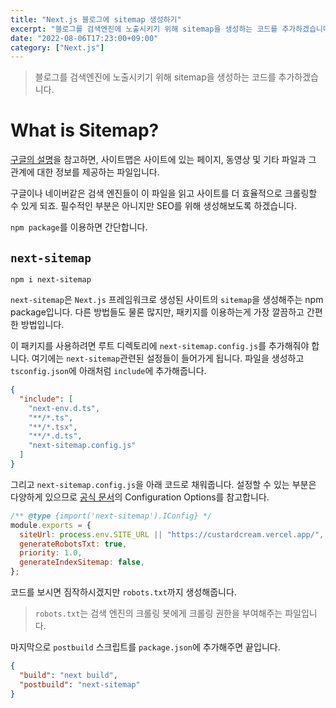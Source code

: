 ```yaml
---
title: "Next.js 블로그에 sitemap 생성하기"
excerpt: "블로그를 검색엔진에 노출시키기 위해 sitemap을 생성하는 코드를 추가하겠습니다."
date: "2022-08-06T17:23:00+09:00"
category: ["Next.js"]
---
```


> 블로그를 검색엔진에 노출시키기 위해 sitemap을 생성하는 코드를 추가하겠습니다.

# What is Sitemap?

[구글의 설명](https://developers.google.com/search/docs/advanced/sitemaps/overview?hl=ko)을 참고하면, 사이트맵은 사이트에 있는 페이지, 동영상 및 기타 파일과 그 관계에 대한 정보를 제공하는 파일입니다.

구글이나 네이버같은 검색 엔진들이 이 파일을 읽고 사이트를 더 효율적으로 크롤링할 수 있게 되죠. 필수적인 부분은 아니지만 SEO를 위해 생성해보도록 하겠습니다.

`npm package`를 이용하면 간단합니다.

## `next-sitemap`

```code
npm i next-sitemap
```

`next-sitemap`은 `Next.js` 프레임워크로 생성된 사이트의 `sitemap`을 생성해주는 npm package입니다. 다른 방법들도 물론 많지만, 패키지를 이용하는게 가장 깔끔하고 간편한 방법입니다.

이 패키지를 사용하려면 루트 디렉토리에 `next-sitemap.config.js`를 추가해줘야 합니다. 여기에는 `next-sitemap`관련된 설정들이 들어가게 됩니다. 파일을 생성하고 `tsconfig.json`에 아래처럼 `include`에 추가해줍니다.

```json
{
  "include": [
    "next-env.d.ts",
    "**/*.ts",
    "**/*.tsx",
    "**/*.d.ts",
    "next-sitemap.config.js"
  ]
}
```

그리고 `next-sitemap.config.js`을 아래 코드로 채워줍니다. 설정할 수 있는 부분은 다양하게 있으므로 [공식 문서](https://www.npmjs.com/package/next-sitemap)의 Configuration Options를 참고합니다.

```js
/** @type {import('next-sitemap').IConfig} */
module.exports = {
  siteUrl: process.env.SITE_URL || "https://custardcream.vercel.app/",
  generateRobotsTxt: true,
  priority: 1.0,
  generateIndexSitemap: false,
};
```

코드를 보시면 짐작하시겠지만 `robots.txt`까지 생성해줍니다.

> `robots.txt`는 검색 엔진의 크롤링 봇에게 크롤링 권한을 부여해주는 파일입니다.

마지막으로 `postbuild` 스크립트를 `package.json`에 추가해주면 끝입니다.

```json
{
  "build": "next build",
  "postbuild": "next-sitemap"
}
```
